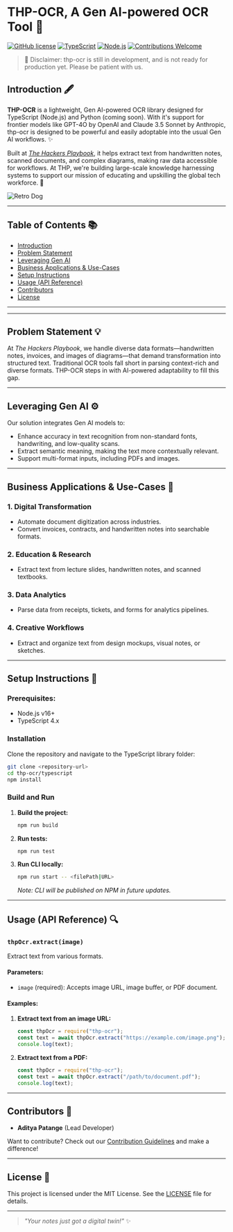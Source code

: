 # THP-OCR, A Gen AI-powered OCR Tool 🍁

[![GitHub license](https://img.shields.io/badge/license-MIT-blue)](#license)
[![TypeScript](https://img.shields.io/badge/TypeScript-4.x-blue)](https://www.typescriptlang.org/)
[![Node.js](https://img.shields.io/badge/Node.js-16.x-green)](https://nodejs.org/)
[![Contributions Welcome](https://img.shields.io/badge/contributions-welcome-brightgreen)](#contributors)

> 🚦 Disclaimer: thp-ocr is still in development, and is not ready for production yet. Please be patient with us.

## Introduction 🖋️

**THP-OCR** is a lightweight, Gen AI-powered OCR library designed for TypeScript (Node.js) and Python (coming soon). With it's support for frontier models like GPT-4O by OpenAI and Claude 3.5 Sonnet by Anthropic, thp-ocr is designed to be powerful and easily adoptable into the usual Gen AI workflows. ✨

Built at [_The Hackers Playbook_](<[https://www.linkedin.com/in/thehackersplaybook](https://www.linkedin.com/company/the-hackers-playbook/)>), it helps extract text from handwritten notes, scanned documents, and complex diagrams, making raw data accessible for workflows. At THP, we're building large-scale knowledge harnessing systems to support our mission of educating and upskilling the global tech workforce. 🚀

![Retro Dog](https://img.freepik.com/premium-photo/retro-wave-synthwave-portrait-dog-with-dark-sunglasses_835197-7495.jpg)

---

## Table of Contents 📚

- [Introduction](#introduction)
- [Problem Statement](#problem-statement)
- [Leveraging Gen AI](#leveraging-gen-ai)
- [Business Applications & Use-Cases](#business-applications--use-cases)
- [Setup Instructions](#setup-instructions)
- [Usage (API Reference)](#usage-api-reference)
- [Contributors](#contributors)
- [License](#license)

---

---

## Problem Statement 💡

At _The Hackers Playbook_, we handle diverse data formats—handwritten notes, invoices, and images of diagrams—that demand transformation into structured text. Traditional OCR tools fall short in parsing context-rich and diverse formats. THP-OCR steps in with AI-powered adaptability to fill this gap.

---

## Leveraging Gen AI ⚙️

Our solution integrates Gen AI models to:

- Enhance accuracy in text recognition from non-standard fonts, handwriting, and low-quality scans.
- Extract semantic meaning, making the text more contextually relevant.
- Support multi-format inputs, including PDFs and images.

---

## Business Applications & Use-Cases 💼

### 1. **Digital Transformation**

- Automate document digitization across industries.
- Convert invoices, contracts, and handwritten notes into searchable formats.

### 2. **Education & Research**

- Extract text from lecture slides, handwritten notes, and scanned textbooks.

### 3. **Data Analytics**

- Parse data from receipts, tickets, and forms for analytics pipelines.

### 4. **Creative Workflows**

- Extract and organize text from design mockups, visual notes, or sketches.

---

## Setup Instructions 🔧

### Prerequisites:

- Node.js v16+
- TypeScript 4.x

### Installation

Clone the repository and navigate to the TypeScript library folder:

```bash
git clone <repository-url>
cd thp-ocr/typescript
npm install
```

### Build and Run

1. **Build the project:**
   ```bash
   npm run build
   ```
2. **Run tests:**
   ```bash
   npm run test
   ```
3. **Run CLI locally:**
   ```bash
   npm run start -- <filePath|URL>
   ```
   _Note: CLI will be published on NPM in future updates._

---

## Usage (API Reference) 🔍

### **`thpOcr.extract(image)`**

Extract text from various formats.

#### Parameters:

- `image` (required): Accepts image URL, image buffer, or PDF document.

#### Examples:

1. **Extract text from an image URL:**

   ```typescript
   const thpOcr = require("thp-ocr");
   const text = await thpOcr.extract("https://example.com/image.png");
   console.log(text);
   ```

2. **Extract text from a PDF:**
   ```typescript
   const thpOcr = require("thp-ocr");
   const text = await thpOcr.extract("/path/to/document.pdf");
   console.log(text);
   ```

---

## Contributors 🤝

- **Aditya Patange** (Lead Developer)

Want to contribute? Check out our [Contribution Guidelines](#) and make a difference!

---

## License 📄

This project is licensed under the MIT License. See the [LICENSE](LICENSE) file for details.

---

> _"Your notes just got a digital twin!"_ ✨

